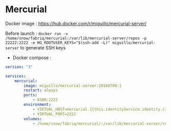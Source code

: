 Mercurial
============

Docker image :  https://hub.docker.com/r/miguillo/mercurial-server/

Before launch : `docker run -v /home/snow/fabriq/mercurial:/var/lib/mercurial-server/repos -p 22222:2222 -e HG_ROOTUSER_KEYS="$(ssh-add -L)" miguillo/mercurial-server` to generate SSH keys


* Docker compose :

```yml
version: "3"

services:
    mercurial:
        image: miguillo/mercurial-server:20160708-1
        restart: always
        ports:
            - 8100:2222
        environment:
            - VIRTUAL_HOST=mercurial.{{this.identityService.identity.ciDomain}}
            - VIRTUAL_PORT=2222  
        volumes:
            - /home/snow/fabriq/mercurial/:/var/lib/mercurial-server/repos
```


